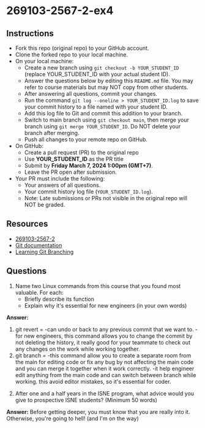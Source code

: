 # 269103-2567-2-ex4

## Instructions

* Fork this repo (original repo) to your GitHub account.
* Clone the forked repo to your local machine.
* On your local machine:
  * Create a new branch using `git checkout -b YOUR_STUDENT_ID` (replace YOUR_STUDENT_ID with your actual student ID).
  * Answer the questions below by editing this `README.md` file. You may refer to course materials but may NOT copy from other students.
  * After answering all questions, commit your changes.
  * Run the command `git log --oneline > YOUR_STUDENT_ID.log` to save your commit history to a file named with your student ID.
  * Add this log file to Git and commit this addition to your branch.
  * Switch to main branch using `git checkout main`, then merge your branch using `git merge YOUR_STUDENT_ID`. Do NOT delete your branch after merging.
  * Push all changes to your remote repo on GitHub.
* On GitHub:
  * Create a pull request (PR) to the original repo
  * Use **YOUR_STUDENT_ID** as the PR title
  * Submit by **Friday March 7, 2024 1:00pm (GMT+7)**.
  * Leave the PR open after submission.
* Your PR must include the following:
  * Your answers of all questions.
  * Your commit history log file (`YOUR_STUDENT_ID.log`).
  * Note: Late submissions or PRs not visible in the original repo will NOT be graded.

## Resources
* [269103-2567-2](https://mango-cmu.instructure.com/courses/11947)
* [Git documentation](https://git-scm.com/docs)
* [Learning Git Branching](https://learngitbranching.js.org)

## Questions

1. Name two Linux commands from this course that you found most valuable. For each:
   * Briefly describe its function
   * Explain why it's essential for new engineers (in your own words)

**Answer:** 
1) git revert = -can undo or back to any previous commit that we want to.
	 	-for new engineers, this command allows you to change the commit by not deleting the history, it really good for your teammate to check out any changes on the work while working together.
2) git branch = -this command allow you to create a separate room from the main for editing code or fix any bug by not affecting the main code and you can merge it together when it work correctly.
		-it help engineer edit anything from the main code and can switch between branch while working. this avoid editor mistakes, so it's essential for coder.

2. After one and a half years in the ISNE program, what advice would you give to prospective ISNE students? (Minimum 50 words)

**Answer:** 
Before getting deeper, you must know that you are really into it. Otherwise, you're going to hell! (and I'm on the way)
